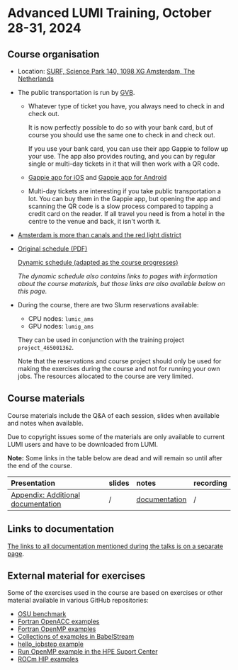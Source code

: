 # Advanced LUMI Training, October 28-31, 2024

## Course organisation

-   Location: [SURF, Science Park 140, 1098 XG Amsterdam, The Netherlands](https://maps.app.goo.gl/GL1npKVy5Je5UFxJ7)

-   The public transportation is run by [GVB](https://www.gvb.nl/).

    -   Whatever type of ticket you have, you always need to check in and check out. 

        It is now perfectly possible to do so with your bank card, but of course you
        should use the same one to check in and check out.

        If you use your bank card, you can use their app Gappie to follow up your use.
        The app also provides routing, and you can by regular single or multi-day
        tickets in it that will then work with a QR code.

    -   [Gappie app for iOS](https://apps.apple.com/nl/app/gvb-reis-app/id1544439867) and
        [Gappie app for Android](https://play.google.com/store/apps/details?id=nl.gvb.reizigersapp)

    -   Multi-day tickets are interesting if you take public transportation a lot.
        You can buy them in the Gappie app, but 
        opening the app and scanning the QR code is a slow process compared to tapping a
        credit card on the reader. If all travel you need is from a hotel in the centre 
        to the venue and back, it isn't worth it.

-   [Amsterdam is more than canals and the red light district](where_to_drink.md)
   
-   [Original schedule (PDF)](https://462000265.lumidata.eu/4day-20241028/files/2024-10_General-LUMI-Training-Agenda.pdf)

    [Dynamic schedule (adapted as the course progresses)](schedule.md)

     *The dynamic schedule also contains links to pages with information about the course materials, but 
     those links are also available below on this page.*

<!--
-   [HedgeDoc for questions](https://md.sigma2.no/lumi-general-course-oct24?both)
-->

-   During the course, there are two Slurm reservations available:

    -   CPU nodes: `lumic_ams`
    -   GPU nodes: `lumig_ams`

    They can be used in conjunction with the training project `project_465001362`.

    Note that the reservations and course project should only be used for making the exercises 
    during the course and not for running your own jobs. 
    The resources allocated to the course are very limited.


## Course materials

Course materials include the Q&A of each session, slides when available and notes when available.

Due to copyright issues some of the materials are only available to current LUMI users and have to be
downloaded from LUMI.

**Note:** Some links in the table below are dead and will remain so until after the end of the course.

| Presentation | slides | notes | recording |
|:-------------|:-------|:------|:----------|
| [Appendix: Additional documentation](A01_Documentation.md) | / | [documentation](A01_Documentation.md) | / |
<!--
| [Introduction](extra_1_00_Introduction.md) | / | / | [web](extra_1_00_Introduction.md) |
| [HPE Cray EX Architecture](extra_1_01_HPE_Cray_EX_Architecture.md) | [lumi](extra_1_01_HPE_Cray_EX_Architecture.md) | / | [lumi](extra_1_01_HPE_Cray_EX_Architecture.md) |
| [Programming Environment and Modules](extra_1_02_Programming_Environment_and_Modules.md) | [lumi](extra_1_02_Programming_Environment_and_Modules.md) | / | [lumi](extra_1_02_Programming_Environment_and_Modules.md) |
| [Running Applications](extra_1_03_Running_Applications.md) | [lumi](extra_1_03_Running_Applications.md) | / | [lumi](extra_1_03_Running_Applications.md) |
| [Exercises #1](extra_1_04_Exercises_1.md) | / | / | / |
| [Compilers and Parallel Programming Models](extra_1_05_Compilers_and_Parallel_Programming_Models.md) | [lumi](extra_1_05_Compilers_and_Parallel_Programming_Models.md) | / | [lumi](extra_1_05_Compilers_and_Parallel_Programming_Models.md) |
| [Exercises #2](extra_1_06_Exercises_2.md) | / | / | / |
| [Cray Scientific Libraries](extra_1_07_Cray_Scientific_Libraries.md) | [lumi](extra_1_07_Cray_Scientific_Libraries.md) | / | [lumi](extra_1_07_Cray_Scientific_Libraries.md) |
| [Exercises #3](extra_1_08_Exercises_3.md) | / | / | / |
| [CCE Offloading Models](extra_1_09_Offload_CCE.md) | [lumi](extra_1_09_Offload_CCE.md) | / | [lumi](extra_1_09_Offload_CCE.md) |
| [Advanced Placement](extra_2_01_Advanced_Application_Placement.md) | [lumi](extra_2_05_Advanced_Application_Placement.md) | / | [lumi](extra_2_05_Advanced_Application_Placement.md) |
| [Exercises #4](extra_2_02_Exercises_4.md) | / | / | / |
| [Debugging at Scale](extra_2_03_Debugging_at_Scale.md) | [lumi](extra_2_03_Debugging_at_Scale.md) | / |  [lumi](extra_2_03_Debugging_at_Scale.md) |
| [Exercises #5](extra_2_04_Exercises_5.md) | / | / | / |
| [Introduction to the AMD ROCm Ecosystem](extra_2_05_Introduction_to_AMD_ROCm_Ecosystem.md) | [web](https://462000265.lumidata.eu/4day-20241028/files/LUMI-4day-20241028-2_01_Introduction_to_AMD_ROCm_Ecosystem.pdf) | / | [web](extra_2_01_Introduction_to_AMD_ROCm_Ecosystem.md) |
| [Exercises #6](extra_2_06_Exercises_6.md) | / | / | / |
| [LUMI Software Stacks](extra_2_07_LUMI_Software_Stacks.md) | [web](https://462000265.lumidata.eu/4day-20241028/files/LUMI-4day-20241028-2_07_software_stacks.pdf) | [web](notes_2_07_LUMI_Software_Stacks.md) |  [web](extra_2_07_LUMI_Software_Stacks.md) |
| [Introduction to Perftools](extra_3_01_Introduction_to_Perftools.md) | [lumi](extra_3_01_Introduction_to_Perftools.md) | / |  [lumi](extra_3_01_Introduction_to_Perftools.md) |
| [Exercises #7](extra_3_02_Exercises_7.md) | / | / | / |
| [Advanced Performance Analysis](extra_3_03_Advanced_Performance_Analysis.md) | [lumi](extra_3_03_Advanced_Performance_Analysis.md) | / |  [lumi](extra_3_03_Advanced_Performance_Analysis.md) |
| [Exercises #8](extra_3_04_Exercises_8.md) | / | / | / |
| [MPI Topics on the HPE Cray EX Supercomputer](extra_3_05_Cray_MPI_on_Slingshot.md) | [lumi](extra_3_05_Cray_MPI_on_Slingshot.md) | / | [lumi](extra_3_05_Cray_MPI_on_Slingshot.md) |
| [Exercises #9](extra_3_06_Exercises_9.md) | / | / | / |
| [AMD Debugger: ROCgdb](extra_3_07_AMD_ROCgdb_Debugger.md) | [web](https://462000265.lumidata.eu/4day-20241028/files/LUMI-4day-20241028-3_07_AMD_ROCgdb_Debugger.pdf) | / | [web](extra_3_07_AMD_ROCgdb_Debugger.md) |
| [Exercises #10](extra_3_08_Exercises_10.md) | / | / | / |
| [Introduction to ROC-Profiler (rocprof)](extra_3_09_Introduction_to_Rocprof_Profiling_Tool.md) | [web](https://462000265.lumidata.eu/4day-20241028/files/LUMI-4day-20241028-3_09_Introduction_to_Rocprof_Profiling_Tool.pdf) | / | [web](extra_3_09_Introduction_to_Rocprof_Profiling_Tool.md) |
| [Exercises #11](extra_3_10_Exercises_11.md) | / | / | / |
| [Introduction to Python on Cray EX](extra_4_01_Introduction_to_Python_on_Cray_EX.md) | [lumi](extra_4_01_Introduction_to_Python_on_Cray_EX.md) | / |[lumi](extra_4_01_Introduction_to_Python_on_Cray_EX.md) |
| [Frameworks for porting applications to GPUs](extra_4_02_Porting_to_GPU.md) | [lumi](extra_4_02_Porting_to_GPU.md) | / |[lumi](extra_4_02_Porting_to_GPU.md) |
| [Performance Optimization: Improving single-core Efficiency](extra_4_03_Performance_Optimization_Improving_Single_Core.md) | [lumi](extra_4_03_Performance_Optimization_Improving_Single_Core.md) | / | [lumi](extra_4_03_Performance_Optimization_Improving_Single_Core.md) |
| [Exercises #12](extra_4_04_Exercises_12.md) | / | / | / |
| [Optimizing Large Scale I/O](extra_4_05_IO_Optimization_Parallel_IO.md) | [lumi](extra_4_05_IO_Optimization_Parallel_IO.md) | / | [lumi](extra_4_05_IO_Optimization_Parallel_IO.md) |
| [Exercises #13](extra_4_06_Exercises_13.md) | / | / | / |
| [Introduction to OmniTrace](extra_4_07_AMD_Omnitrace.md) | [web](https://462000265.lumidata.eu/4day-20241028/files/LUMI-4day-20241028-4_07_AMD_Omnitrace.pdf) | / |  [web](extra_4_07_AMD_Omnitrace.md) |
| [Exercises #14](extra_4_08_Exercises_14.md) | / | / | / |
| [Introduction to Omniperf](extra_4_09_AMD_Omniperf.md) | [web](https://462000265.lumidata.eu/4day-20241028/files/LUMI-4day-20241028-4_09_AMD_Omniperf.pdf) | / |  [web](extra_4_09_AMD_Omniperf.md) |
| [Exercises #15](extra_4_10_Exercises_15.md) | / | / | / |
| [Tools in Action - An Example with Pytorch](extra_4_11_Best_Practices_GPU_Optimization.md) | [web](https://462000265.lumidata.eu/4day-20241028/files/LUMI-4day-20241028-4_11_Best_Practices_GPU_Optimization.pdf) | / | [web](extra_4_11_Best_Practices_GPU_Optimization.md) |
| [LUMI User Support](extra_4_12_LUMI_Support_and_Documentation.md) | [web](https://462000265.lumidata.eu/4day-20241028/files/LUMI-4day-20241028-4_12_LUMI_Support_and_Documentation.pdf) | [web](notes_4_12_LUMI_Support_and_Documentation.md) | [web](extra_4_12_LUMI_Support_and_Documentation.md) |
-->
<!-- | [Appendix: Miscellaneous questions](A02_Misc_Questions.md) | / | [questions](A02_Misc_Questions.md) | / | -->


<!--
## Making the exercises after the course

### HPE

The exercise material remains available in the course archive on LUMI:

-   The PDF notes in `/appl/local/training/4day-20241028/files/LUMI-4day-20241028-Exercises_HPE.pdf`

-   The other files for the exercises in either a
    bzip2-compressed tar file `/appl/local/training/4day-20241028/files/LUMI-4day-20241028-Exercises_HPE.tar.bz2` or
    an uncompressed tar file `/appl/local/training/4day-20241028/files/LUMI-4day-20241028-Exercises_HPE.tar`.

To reconstruct the exercise material in your own home, project or scratch directory, all you need to do is run:

```
tar -xf /appl/local/training/4day-20241028/files/LUMI-4day-20241028-Exercises_HPE.tar.bz2
```

in the directory where you want to work on the exercises. This will create the `Exercises/HPE` subdirectory
from the training project. 

However, instead of running the `lumi_c.sh` or `lumi_g.sh` scripts that only work for the course as 
they set the course project as the active project for Slurm and also set a reservation, use the
`lumi_c_after.sh` and `lumi_g_after.sh` scripts instead, but first edit them to use one of your
projects.

### AMD 

There are [online notes about the AMD exercises](https://hackmd.io/@sfantao/H1QU6xRR3).
A [PDF print-out with less navigation features is also available](https://462000265.lumidata.eu/4day-20241028/files/LUMI-4day-20241028-Exercises_AMD.pdf)
and is particularly useful should the online notes become unavailable. 
A [web backup](exercises_AMD_hackmd.md) is also available, but corrections to the original made after the course
are not included.

The other files for the exercises are available in 
either a bzip2-compressed tar file `/appl/local/training/4day-20241028/files/LUMI-4day-20241028-Exercises_AMD_.tar.bz2` or
an uncompressed tar file `/appl/local/training/4day-20241028/files/LUMI-4day-20241028-Exercises_AMD.tar` and can also be downloaded. 
( [bzip2-compressed tar download](https://462000265.lumidata.eu/4day-20241028/files/LUMI-4day-20241028-Exercises_AMD.tar.bz2) or 
[uncompressed tar download](https://462000265.lumidata.eu/4day-20241028/files/LUMI-4day-20241028-Exercises_AMD.tar))

To reconstruct the exercise material in your own home, project or scratch directory, all you need to do is run:

```
tar -xf /appl/local/training/4day-20241028/files/LUMI-4day-20241028-Exercises_AMD.tar.bz2
```

in the directory where you want to work on the exercises. This will create the `exercises/AMD` subdirectory
from the training project. You can do so in the same directory where you installed the HPE exercises.

!!! Warning
    The software and exercises were tested thoroughly at the time of the course. LUMI however is in
    continuous evolution and changes to the system may break exercises and software
-->

## Links to documentation

[The links to all documentation mentioned during the talks is on a separate page](A01_Documentation.md).

## External material for exercises

Some of the exercises used in the course are based on exercises or other material available in various GitHub repositories:

-   [OSU benchmark](https://mvapich.cse.ohio-state.edu/download/mvapich/osu-micro-benchmarks-5.9.tar.gz)
-   [Fortran OpenACC examples](https://github.com/RonRahaman/openacc-mpi-demos)
-   [Fortran OpenMP examples](https://github.com/ye-luo/openmp-target)
-   [Collections of examples in BabelStream](https://github.com/UoB-HPC/BabelStream)
-   [hello_jobstep example](https://code.ornl.gov/olcf/hello_jobstep)
-   [Run OpenMP example in the HPE Suport Center](https://support.hpe.com/hpesc/public/docDisplay?docId=a00114008en_us&docLocale=en_US&page=Run_an_OpenMP_Application.html)
-   [ROCm HIP examples](https://github.com/ROCm-Developer-Tools/HIP-Examples)

